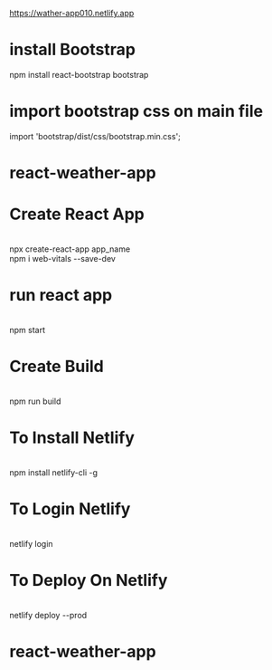 https://wather-app010.netlify.app





# install Bootstrap
npm install react-bootstrap bootstrap

# import bootstrap css on main file
import 'bootstrap/dist/css/bootstrap.min.css';

# react-weather-app


# Create React App
<br>
npx create-react-app app_name
<br>
npm i web-vitals --save-dev

# run react app
<br>
npm start

# Create Build
<br>
npm run build

# To Install Netlify
<br>
npm install netlify-cli -g

# To Login Netlify
<br>
netlify login

# To Deploy On Netlify
<br>
netlify deploy --prod


# react-weather-app
